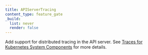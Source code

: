 ```yaml
---
title: APIServerTracing
content_type: feature_gate
_build:
  list: never
  render: false
---
```

Add support for distributed tracing in the API server.
See [Traces for Kubernetes System Components](/docs/concepts/cluster-administration/system-traces) for more details.
